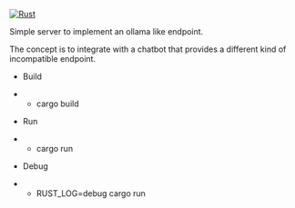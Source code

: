 
[![Rust](https://github.com/JKI757/ollama-like-api-server/actions/workflows/rust.yml/badge.svg)](https://github.com/JKI757/ollama-like-api-server/actions/workflows/rust.yml)

Simple server to implement an ollama like endpoint.  

The concept is to integrate with a chatbot that provides a different kind of incompatible endpoint.

- Build
- - cargo build

- Run
- - cargo run 
  
- Debug
- - RUST_LOG=debug cargo run 